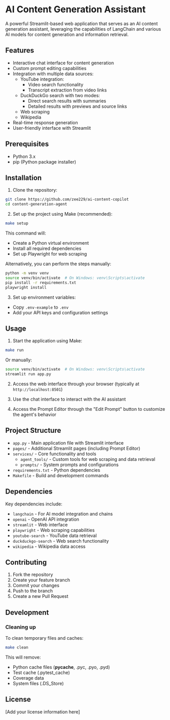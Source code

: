# AI Content Generation Assistant

A powerful Streamlit-based web application that serves as an AI content generation assistant, leveraging the capabilities of LangChain and various AI models for content generation and information retrieval.

## Features

- Interactive chat interface for content generation
- Custom prompt editing capabilities
- Integration with multiple data sources:
  - YouTube integration:
    - Video search functionality
    - Transcript extraction from video links
  - DuckDuckGo search with two modes:
    - Direct search results with summaries
    - Detailed results with previews and source links
  - Web scraping
  - Wikipedia
- Real-time response generation
- User-friendly interface with Streamlit

## Prerequisites

- Python 3.x
- pip (Python package installer)

## Installation

1. Clone the repository:
```bash
git clone https://github.com/zee229/ai-content-copilot
cd content-generation-agent
```

2. Set up the project using Make (recommended):
```bash
make setup
```
This command will:
- Create a Python virtual environment
- Install all required dependencies
- Set up Playwright for web scraping

Alternatively, you can perform the steps manually:
```bash
python -m venv venv
source venv/bin/activate  # On Windows: venv\Scripts\activate
pip install -r requirements.txt
playwright install
```

3. Set up environment variables:
- Copy `.env-example` to `.env`
- Add your API keys and configuration settings

## Usage

1. Start the application using Make:
```bash
make run
```

Or manually:
```bash
source venv/bin/activate  # On Windows: venv\Scripts\activate
streamlit run app.py
```

2. Access the web interface through your browser (typically at `http://localhost:8501`)

3. Use the chat interface to interact with the AI assistant

4. Access the Prompt Editor through the "Edit Prompt" button to customize the agent's behavior

## Project Structure

- `app.py` - Main application file with Streamlit interface
- `pages/` - Additional Streamlit pages (including Prompt Editor)
- `services/` - Core functionality and tools
  - `agent_tools/` - Custom tools for web scraping and data retrieval
  - `prompts/` - System prompts and configurations
- `requirements.txt` - Python dependencies
- `Makefile` - Build and development commands

## Dependencies

Key dependencies include:
- `langchain` - For AI model integration and chains
- `openai` - OpenAI API integration
- `streamlit` - Web interface
- `playwright` - Web scraping capabilities
- `youtube-search` - YouTube data retrieval
- `duckduckgo-search` - Web search functionality
- `wikipedia` - Wikipedia data access

## Contributing

1. Fork the repository
2. Create your feature branch
3. Commit your changes
4. Push to the branch
5. Create a new Pull Request

## Development

### Cleaning up

To clean temporary files and caches:
```bash
make clean
```

This will remove:
- Python cache files (__pycache__, .pyc, .pyo, .pyd)
- Test cache (.pytest_cache)
- Coverage data
- System files (.DS_Store)

## License

[Add your license information here]
